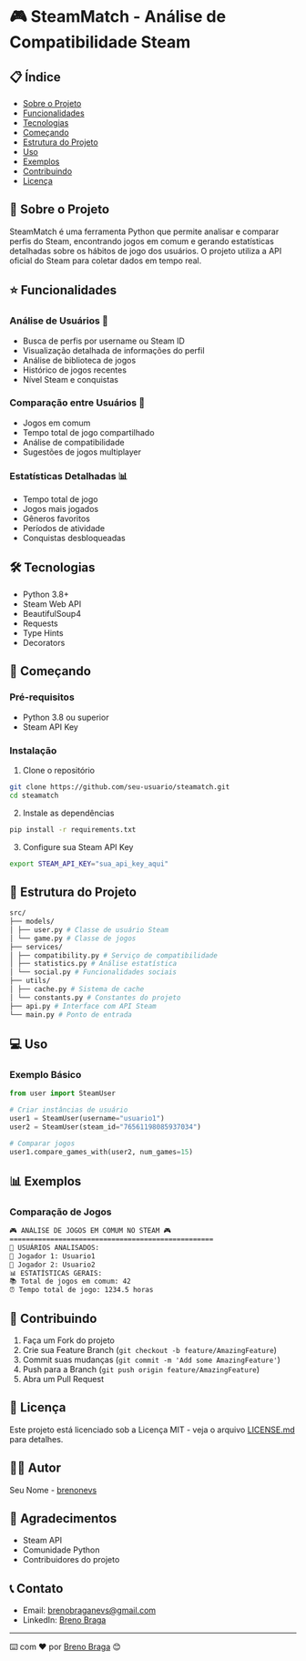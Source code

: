# 🎮 SteamMatch - Análise de Compatibilidade Steam

## 📋 Índice
- [Sobre o Projeto](#-sobre-o-projeto)
- [Funcionalidades](#-funcionalidades)
- [Tecnologias](#-tecnologias)
- [Começando](#-começando)
- [Estrutura do Projeto](#-estrutura-do-projeto)
- [Uso](#-uso)
- [Exemplos](#-exemplos)
- [Contribuindo](#-contribuindo)
- [Licença](#-licença)

## 🎯 Sobre o Projeto
SteamMatch é uma ferramenta Python que permite analisar e comparar perfis do Steam, encontrando jogos em comum e gerando estatísticas detalhadas sobre os hábitos de jogo dos usuários. O projeto utiliza a API oficial do Steam para coletar dados em tempo real.

## ⭐ Funcionalidades

### Análise de Usuários 👥
- Busca de perfis por username ou Steam ID
- Visualização detalhada de informações do perfil
- Análise de biblioteca de jogos
- Histórico de jogos recentes
- Nível Steam e conquistas

### Comparação entre Usuários 🤝
- Jogos em comum
- Tempo total de jogo compartilhado
- Análise de compatibilidade
- Sugestões de jogos multiplayer

### Estatísticas Detalhadas 📊
- Tempo total de jogo
- Jogos mais jogados
- Gêneros favoritos
- Períodos de atividade
- Conquistas desbloqueadas

## 🛠 Tecnologias
- Python 3.8+
- Steam Web API
- BeautifulSoup4
- Requests
- Type Hints
- Decorators

## 🚀 Começando

### Pré-requisitos
- Python 3.8 ou superior
- Steam API Key

### Instalação
1. Clone o repositório
```bash
git clone https://github.com/seu-usuario/steamatch.git
cd steamatch
```

2. Instale as dependências
```bash
pip install -r requirements.txt
```

3. Configure sua Steam API Key
```bash
export STEAM_API_KEY="sua_api_key_aqui"
```

## 📁 Estrutura do Projeto
```bash
src/
├── models/
│ ├── user.py # Classe de usuário Steam
│ └── game.py # Classe de jogos
├── services/
│ ├── compatibility.py # Serviço de compatibilidade
│ ├── statistics.py # Análise estatística
│ └── social.py # Funcionalidades sociais
├── utils/
│ ├── cache.py # Sistema de cache
│ └── constants.py # Constantes do projeto
├── api.py # Interface com API Steam
└── main.py # Ponto de entrada
```


## 💻 Uso

### Exemplo Básico
```python
from user import SteamUser

# Criar instâncias de usuário
user1 = SteamUser(username="usuario1")
user2 = SteamUser(steam_id="76561198085937034")

# Comparar jogos
user1.compare_games_with(user2, num_games=15)
```

## 📊 Exemplos

### Comparação de Jogos
```bash
🎮 ANÁLISE DE JOGOS EM COMUM NO STEAM 🎮
==================================================
👥 USUÁRIOS ANALISADOS:
👤 Jogador 1: Usuario1
👤 Jogador 2: Usuario2
📊 ESTATÍSTICAS GERAIS:
📚 Total de jogos em comum: 42
⏰ Tempo total de jogo: 1234.5 horas
```


## 🤝 Contribuindo

1. Faça um Fork do projeto
2. Crie sua Feature Branch (`git checkout -b feature/AmazingFeature`)
3. Commit suas mudanças (`git commit -m 'Add some AmazingFeature'`)
4. Push para a Branch (`git push origin feature/AmazingFeature`)
5. Abra um Pull Request

## 📝 Licença
Este projeto está licenciado sob a Licença MIT - veja o arquivo [LICENSE.md](LICENSE.md) para detalhes.

## 👨‍💻 Autor
Seu Nome - [brenonevs](https://github.com/brenonevs)

## 🙏 Agradecimentos
- Steam API
- Comunidade Python
- Contribuidores do projeto

## 📞 Contato
- Email: brenobraganevs@gmail.com
- LinkedIn: [Breno Braga](https://www.linkedin.com/in/breno-neves-31189925b/)

---
⌨️ com ❤️ por [Breno Braga](https://github.com/brenonevs) 😊
